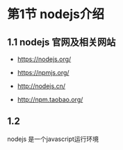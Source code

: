 # 第1节 nodejs介绍

1.1 nodejs 官网及相关网站
--- 
* https://nodejs.org/
* https://npmjs.org/

* http://nodejs.cn/
* http://npm.taobao.org/

1.2
---
nodejs 是一个javascript运行环境


